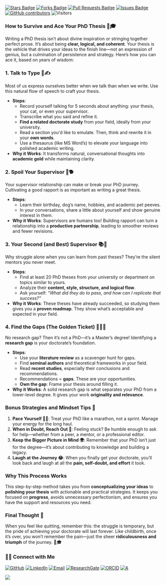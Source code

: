 <a href="https://github.com/drshahizan/short-course/stargazers"><img src="https://img.shields.io/github/stars/drshahizan/short-course" alt="Stars Badge"/></a>
<a href="https://github.com/drshahizan/short-course/network/members"><img src="https://img.shields.io/github/forks/drshahizan/short-course" alt="Forks Badge"/></a>
<a href="https://github.com/drshahizan/short-course/pulls"><img src="https://img.shields.io/github/issues-pr/drshahizan/short-course" alt="Pull Requests Badge"/></a>
<a href="https://github.com/drshahizan/short-course"><img src="https://img.shields.io/github/issues/drshahizan/short-course" alt="Issues Badge"/></a>
<a href="https://github.com/drshahizan/short-course/graphs/contributors"><img alt="GitHub contributors" src="https://img.shields.io/github/contributors/drshahizan/short-course?color=2b9348"></a>
![Visitors](https://api.visitorbadge.io/api/visitors?path=https%3A%2F%2Fgithub.com%2Fdrshahizan%2Fshort-course&labelColor=%23d9e3f0&countColor=%23697689&style=flat)

### **How to Survive and Ace Your PhD Thesis 🧠🎓**

Writing a PhD thesis isn’t about divine inspiration or stringing together perfect prose. It’s about being **clear, logical, and coherent**. Your thesis is the vehicle that drives your ideas to the finish line—not an expression of genius, but a culmination of persistence and strategy. Here’s how you can ace it, based on years of wisdom:


### **1. Talk to Type 🎤✍️**
Most of us express ourselves better when we talk than when we write. Use this natural flow of speech to craft your thesis.  
- **Steps**:
  - Record yourself talking for 5 seconds about anything: your thesis, your cat, or even your supervisor.
  - Transcribe what you said and refine it.
  - **Find a related doctorate study** from your field, ideally from your university.
  - Read a section you'd like to emulate. Then, think and rewrite it in your **own words**.
  - Use a thesaurus (like MS Word’s) to elevate your language into polished academic writing.  
- **Why it Works**: It transforms natural, conversational thoughts into **academic gold** while maintaining clarity.



### **2. Spoil Your Supervisor 🎂🐕**
Your supervisor relationship can make or break your PhD journey. Cultivating a good rapport is as important as writing a great thesis.
- **Steps**:
  - Learn their birthday, dog’s name, hobbies, and academic pet peeves.
  - In your conversations, share a little about yourself and show genuine interest in them.  
- **Why it Works**: Supervisors are humans too! Building rapport can turn a relationship into a **productive partnership**, leading to smoother reviews and fewer revisions.



### **3. Your Second (and Best) Supervisor 📚🧭**
Why struggle alone when you can learn from past theses? They’re the silent mentors you never meet.  
- **Steps**:
  - Find at least 20 PhD theses from your university or department on topics similar to yours.
  - Analyze their **content, style, structure, and logical flow**.
  - Ask yourself: *“What did they do to pass, and how can I replicate that success?”*
- **Why it Works**: These theses have already succeeded, so studying them gives you a **proven roadmap**. They show what’s acceptable and expected in your field.



### **4. Find the Gaps (The Golden Ticket) 🕵️‍♂️📖**
No research gap? Then it’s not a PhD—it’s a Master’s degree! Identifying a **research gap** is your doctorate’s foundation.  
- **Steps**:
  - Use your **literature review** as a scavenger hunt for gaps.
  - Find **seminal authors** and theoretical frameworks in your field.
  - Read **recent studies**, especially their conclusions and recommendations.
  - Recommendations = **gaps**. These are your opportunities.
  - **Own the gap**: Frame your thesis around filling it.  
- **Why it Works**: A solid research gap is what separates your PhD from a lower-level degree. It gives your work **originality and relevance**.


### **Bonus Strategies and Mindset Tips 🌟**

1. **Pace Yourself 🏃‍♀️**: Treat your PhD like a marathon, not a sprint. Manage your energy for the long haul.  
2. **When in Doubt, Reach Out 🤝**: Feeling stuck? Be humble enough to ask for help—whether from a peer, a mentor, or a professional editor.  
3. **Keep the Bigger Picture in Mind 🌍**: Remember that your PhD isn’t just for the degree—it’s about contributing to knowledge and building a legacy.  
4. **Laugh at the Journey 😂**: When you finally get your doctorate, you’ll look back and laugh at all the **pain, self-doubt, and effort** it took.


### **Why This Process Works**
This step-by-step method takes you from **conceptualizing your ideas** to **polishing your thesis** with actionable and practical strategies. It keeps you focused on **progress**, avoids unnecessary perfectionism, and ensures you have the support and resources you need.

### **Final Thought 🏁**
When you feel like quitting, remember this: the struggle is temporary, but the pride of achieving your doctorate will last forever. Like childbirth, once it’s over, you won’t remember the pain—just the sheer **ridiculousness and triumph** of the journey. 💪🎓

### 🙌🏻 Connect with Me
<p align="left">
    <a href="https://github.com/drshahizan" target="_blank"><img alt="GitHub" src="https://img.shields.io/badge/-@drshahizan-181717?style=flat-square&logo=GitHub&logoColor=white"></a>
    <a href="https://www.linkedin.com/in/drshahizan" target="_blank"><img alt="LinkedIn" src="https://img.shields.io/badge/-drshahizan-blue?style=flat-square&logo=Linkedin&logoColor=white&link=https://www.linkedin.com/in/drshahizan/"></a>
    <a href="mailto:shahizan@utm.my" target="_blank"><img alt="Email" src="https://img.shields.io/badge/-shahizan@utm.my-c14438?style=flat-square&logo=Gmail&logoColor=white&link=mailto:shahizan@utm.my.com"></a>
    <a href="https://www.researchgate.net/profile/Mohd-Othman-28" target="_blank"><img alt="ResearchGate" src="https://img.shields.io/badge/-ResearchGate-00CCBB?style=flat-square&logo=ResearchGate&logoColor=white"></a>
    <a href="https://orcid.org/0000-0003-4261-1873" target="_blank"><img alt="ORCID" src="https://img.shields.io/badge/-ORCID-A6CE39?style=flat-square&logo=ORCID&logoColor=white"></a> 
 <a href="https://visitorbadge.io/status?path=https%3A%2F%2Fgithub.com%2Fdrshahizan" target="_blank"><img alt="A" src="https://api.visitorbadge.io/api/visitors?path=https%3A%2F%2Fgithub.com%2Fdrshahizan&labelColor=%23697689&countColor=%23555555&style=plastic"></a>
 
![](https://hit.yhype.me/github/profile?user_id=81284918)
</p>
